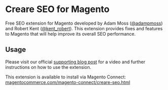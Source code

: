 <h1>Creare SEO for Magento</h1>
<p>Free SEO extension for Magento developed by Adam Moss (<a href="https://twitter.com/adampmoss">@adampmoss</a>) and Robert Kent (<a href="https://twitter.com/kent_robert">@kent_robert</a>). This extension provides fixes and features to Magento that will help improve its overall SEO performance.</p>
<h2>Usage</h2>
<p>Please visit our official <a href="http://www.creare.co.uk/creare-seo-magento-extension">supporting blog post</a> for a video and further instructions on how to use the extension.</p>
<p>This extension is available to install via Magento Connect: <a href="http://www.magentocommerce.com/magento-connect/creare-seo.html">magentocommerce.com/magento-connect/creare-seo.html</a<</p>
